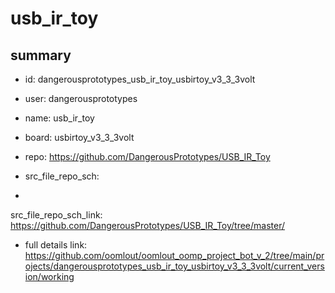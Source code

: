 # usb_ir_toy
 
## summary 
* id: dangerousprototypes_usb_ir_toy_usbirtoy_v3_3_3volt
* user: dangerousprototypes
* name: usb_ir_toy
* board: usbirtoy_v3_3_3volt
* repo: https://github.com/DangerousPrototypes/USB_IR_Toy



* src_file_repo_sch: 
*
 src_file_repo_sch_link: https://github.com/DangerousPrototypes/USB_IR_Toy/tree/master/
* full details link: https://github.com/oomlout/oomlout_oomp_project_bot_v_2/tree/main/projects/dangerousprototypes_usb_ir_toy_usbirtoy_v3_3_3volt/current_version/working  






